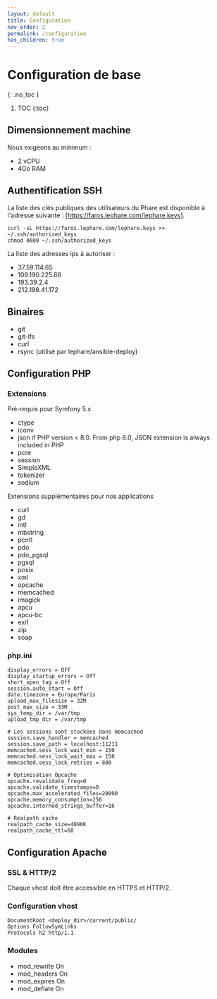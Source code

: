 ```yaml
---
layout: default
title: Configuration
nav_order: 2
permalink: /configuration
has_children: true
---
```


# Configuration de base
{: .no_toc }

1. TOC
{:toc}

## Dimensionnement machine

Nous exigeons au minimum :
 * 2 vCPU
 * 4Go RAM

## Authentification SSH

La liste des clés publiques des utilisateurs du Phare est disponible à l'adresse suivante : [https://faros.lephare.com/lephare.keys].

	curl -sL https://faros.lephare.com/lephare.keys >> ~/.ssh/authorized_keys
	chmod 0600 ~/.ssh/authorized_keys

La liste des adresses ips à autoriser :
 * 37.59.114.65
 * 109.190.225.66
 * 193.39.2.4
 * 212.198.41.172


## Binaires

 - git
 - git-lfs
 - curl
 - rsync (utilisé par lephare/ansible-deploy)

## Configuration PHP

### Extensions

Pré-requis pour Symfony 5.x

 * ctype
 * iconv
 * json if PHP version < 8.0. From php 8.0, JSON extension is always included in PHP
 * pcre
 * session
 * SimpleXML
 * tokenizer
 * sodium

Extensions supplémentaires pour nos applications

 * curl
 * gd
 * intl
 * mbstring
 * pcntl
 * pdo
 * pdo_pgsql
 * pgsql
 * posix
 * xml
 * opcache
 * memcached
 * imagick
 * apcu
 * apcu-bc
 * exif
 * zip
 * soap

### php.ini

	display_errors = Off
	display_startup_errors = Off
	short_open_tag = Off
	session.auto_start = Off
	date.timezone = Europe/Paris
	upload_max_filesize = 32M
	post_max_size = 33M
	sys_temp_dir = /var/tmp
	upload_tmp_dir = /var/tmp

	# Les sessions sont stockées dans memcached
	session.save_handler = memcached
	session.save_path = localhost:11211
	memcached.sess_lock_wait_min = 150
	memcached.sess_lock_wait_max = 150
	memcached.sess_lock_retries = 800

	# Optimisation Opcache
	opcache.revalidate_freq=0
	opcache.validate_timestamps=0
	opcache.max_accelerated_files=20000
	opcache.memory_consumption=256
	opcache.interned_strings_buffer=16

	# Realpath cache
	realpath_cache_size=4096K
	realpath_cache_ttl=60

## Configuration Apache

### SSL & HTTP/2

Chaque vhost doit être accessible en HTTPS et HTTP/2.

### Configuration vhost

	DocumentRoot <deploy_dir>/current/public/
	Options FollowSymLinks
	Protocols h2 http/1.1

### Modules

   * mod_rewrite On
   * mod_headers On
   * mod_expires On
   * mod_deflate On
